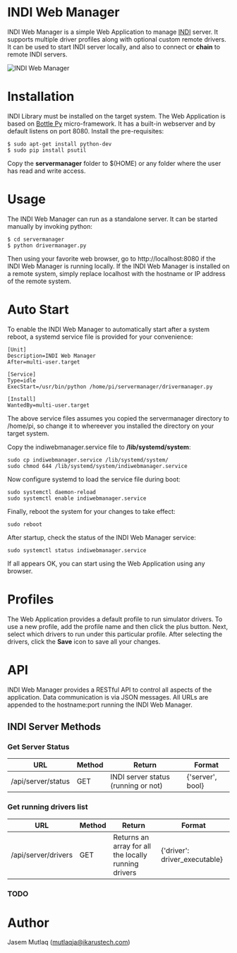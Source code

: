 # INDI Web Manager

INDI Web Manager is a simple Web Application to manage [INDI](http://www.indilib.org) server. It supports multiple driver profiles along with optional custom remote drivers. It can be used to start INDI server locally, and also to connect or **chain** to remote INDI servers.

![INDI Web Manager](http://indilib.org/images/indi/indiwebmanager.png)

# Installation

INDI Library must be installed on the target system. The Web Application is based on [Bottle Py](http://bottlepy.org) micro-framework. It has a built-in webserver and by default listens on port 8080. Install the pre-requisites:

```
$ sudo apt-get install python-dev
$ sudo pip install psutil
```

Copy the **servermanager** folder to $(HOME) or any folder where the user has read and write access.

# Usage

The INDI Web Manager can run as a standalone server. It can be started manually by invoking python:

```
$ cd servermanager
$ python drivermanager.py
```

Then using your favorite web browser, go to http://localhost:8080 if the INDI Web Manager is running locally. If the INDI Web Manager is installed on a remote system, simply replace localhost with the hostname or IP address of the remote system.

# Auto Start

To enable the INDI Web Manager to automatically start after a system reboot, a systemd service file is provided for your convenience:

```
[Unit]
Description=INDI Web Manager
After=multi-user.target

[Service]
Type=idle
ExecStart=/usr/bin/python /home/pi/servermanager/drivermanager.py

[Install]
WantedBy=multi-user.target
```

The above service files assumes you copied the servermanager directory to /home/pi, so change it to whereever you installed the directory on your target system.

Copy the indiwebmanager.service file to **/lib/systemd/system**:

```
sudo cp indiwebmanager.service /lib/systemd/system/
sudo chmod 644 /lib/systemd/system/indiwebmanager.service
```

Now configure systemd to load the service file during boot:

```
sudo systemctl daemon-reload
sudo systemctl enable indiwebmanager.service
```

Finally, reboot the system for your changes to take effect:

```
sudo reboot
```

After startup, check the status of the INDI Web Manager service:

```
sudo systemctl status indiwebmanager.service
```

If all appears OK, you can start using the Web Application using any browser.

# Profiles

The Web Application provides a default profile to run simulator drivers. To use a new profile, add the profile name and then click  the plus button. Next, select which drivers to run under this particular profile. After selecting the drivers, click the **Save** icon to save all your changes.

# API

INDI Web Manager provides a RESTful API to control all aspects of the application. Data communication is via JSON messages. All URLs are appended to the hostname:port running the INDI Web Manager.

## INDI Server Methods

### Get Server Status

 URL | Method | Return | Format
--- | --- | --- | --- 
/api/server/status | GET | INDI server status (running or not) | {'server', bool}

### Get running drivers list
URL | Method | Return | Format
--- | --- | --- | --- 
/api/server/drivers | GET | Returns an array for all the locally running drivers | {'driver': driver_executable}

### TODO

# Author

Jasem Mutlaq (mutlaqja@ikarustech.com)
